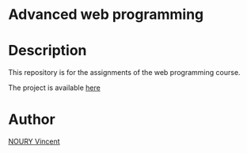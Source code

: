 # Advanced web programming

# Description

This repository is for the assignments of the web programming course.

The project is available [here](https://github.com/VincentNOURY/Pandora)

# Author

[NOURY Vincent](https://github.com/VincentNOURY)

